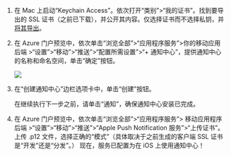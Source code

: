 

1.  在 Mac 上启动“Keychain Access”。依次打开“类别”>“我的证书”。找到要导出的 SSL 证书（之前已下载），并公开其内容。仅选择证书而不选择私钥，并[将其导出](https://support.apple.com/kb/PH20122?locale=en_US)。

2. 在 Azure 门户预览中，依次单击“浏览全部”>“应用程序服务”>你的移动应用后端 >“设置”>“移动”>“推送”>“配置所需设置”>“+ 通知中心”，提供通知中心的名称和命名空间，单击“确定”按钮。

  	![][1]

3. 在“创建通知中心”边栏选项卡中，单击“创建”按钮。
     
    在继续执行下一步之前，请单击“通知”，确保通知中心安装已完成。

4. 在 Azure 门户预览中，依次单击“浏览全部”>“应用程序服务”> 移动应用程序后端 >“设置”>“移动”>“推送”>“Apple Push Notification 服务”>“上传证书”。上传 .p12 文件，选择正确的“模式”（具体取决于之前生成的客户端 SSL 证书是“开发”还是“分发”。） 现在，服务已配置为在 iOS 上使用通知中心！

[1]: ./media/app-service-mobile-apns-configure-push/mobile-push-notification-hub.png

<!---HONumber=Mooncake_0919_2016-->